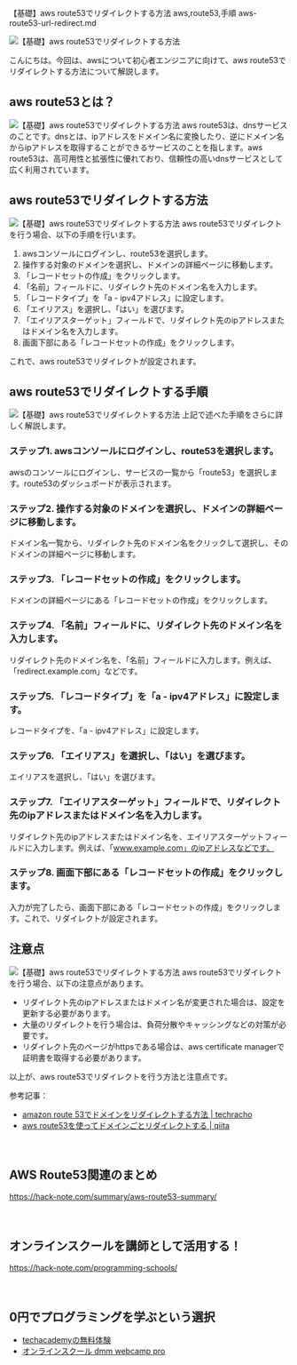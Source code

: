 【基礎】aws route53でリダイレクトする方法
aws,route53,手順
aws-route53-url-redirect.md

![【基礎】aws route53でリダイレクトする方法](https://trident-capital-strage.s3.ap-northeast-1.amazonaws.com/wp-content/uploads/2022/04/25190151/graph-g9b1c0cb58_1280-1024x682.jpg)

こんにちは。今回は、awsについて初心者エンジニアに向けて、aws route53でリダイレクトする方法について解説します。

## aws route53とは？
![【基礎】aws route53でリダイレクトする方法]()
aws route53は、dnsサービスのことです。dnsとは、ipアドレスをドメイン名に変換したり、逆にドメイン名からipアドレスを取得することができるサービスのことを指します。aws route53は、高可用性と拡張性に優れており、信頼性の高いdnsサービスとして広く利用されています。

## aws route53でリダイレクトする方法
![【基礎】aws route53でリダイレクトする方法]()
aws route53でリダイレクトを行う場合、以下の手順を行います。

1. awsコンソールにログインし、route53を選択します。
2. 操作する対象のドメインを選択し、ドメインの詳細ページに移動します。
3. 「レコードセットの作成」をクリックします。
4. 「名前」フィールドに、リダイレクト先のドメイン名を入力します。
5. 「レコードタイプ」を「a - ipv4アドレス」に設定します。
6. 「エイリアス」を選択し、「はい」を選びます。
7. 「エイリアスターゲット」フィールドで、リダイレクト先のipアドレスまたはドメイン名を入力します。
8. 画面下部にある「レコードセットの作成」をクリックします。

これで、aws route53でリダイレクトが設定されます。

## aws route53でリダイレクトする手順
![【基礎】aws route53でリダイレクトする方法]()
上記で述べた手順をさらに詳しく解説します。

### ステップ1. awsコンソールにログインし、route53を選択します。
awsのコンソールにログインし、サービスの一覧から「route53」を選択します。route53のダッシュボードが表示されます。

### ステップ2. 操作する対象のドメインを選択し、ドメインの詳細ページに移動します。
ドメイン名一覧から、リダイレクト先のドメイン名をクリックして選択し、そのドメインの詳細ページに移動します。

### ステップ3. 「レコードセットの作成」をクリックします。
ドメインの詳細ページにある「レコードセットの作成」をクリックします。

### ステップ4. 「名前」フィールドに、リダイレクト先のドメイン名を入力します。
リダイレクト先のドメイン名を、「名前」フィールドに入力します。例えば、「redirect.example.com」などです。

### ステップ5. 「レコードタイプ」を「a - ipv4アドレス」に設定します。
レコードタイプを、「a - ipv4アドレス」に設定します。

### ステップ6. 「エイリアス」を選択し、「はい」を選びます。
エイリアスを選択し、「はい」を選びます。

### ステップ7. 「エイリアスターゲット」フィールドで、リダイレクト先のipアドレスまたはドメイン名を入力します。
リダイレクト先のipアドレスまたはドメイン名を、エイリアスターゲットフィールドに入力します。例えば、「www.example.com」のipアドレスなどです。

### ステップ8. 画面下部にある「レコードセットの作成」をクリックします。
入力が完了したら、画面下部にある「レコードセットの作成」をクリックします。これで、リダイレクトが設定されます。

## 注意点
![【基礎】aws route53でリダイレクトする方法]()
aws route53でリダイレクトを行う場合、以下の注意点があります。

- リダイレクト先のipアドレスまたはドメイン名が変更された場合は、設定を更新する必要があります。
- 大量のリダイレクトを行う場合は、負荷分散やキャッシングなどの対策が必要です。
- リダイレクト先のページがhttpsである場合は、aws certificate managerで証明書を取得する必要があります。

以上が、aws route53でリダイレクトを行う方法と注意点です。

参考記事：
- [amazon route 53でドメインをリダイレクトする方法 | techracho](https://techracho.bpsinc.jp/hachi8833/2016_10_12/28567)
- [aws route53を使ってドメインごとリダイレクトする | qiita](https://qiita.com/sk3ptre/items/5a45947f295b54333c8f)

　

## AWS Route53関連のまとめ
https://hack-note.com/summary/aws-route53-summary/

　

## オンラインスクールを講師として活用する！
https://hack-note.com/programming-schools/

　

## 0円でプログラミングを学ぶという選択
- [techacademyの無料体験](//af.moshimo.com/af/c/click?a_id=2612475&amp;p_id=1555&amp;pc_id=2816&amp;pl_id=22706&amp;url=https%3a%2f%2ftechacademy.jp%2fhtmlcss-trial%3futm_source%3dmoshimo%26utm_medium%3daffiliate%26utm_campaign%3dtextad)
- [オンラインスクール dmm webcamp pro](//af.moshimo.com/af/c/click?a_id=2612482&amp;p_id=1363&amp;pc_id=2297&amp;pl_id=39999&amp;guid=on)

